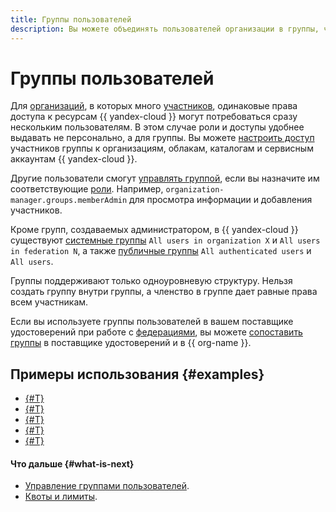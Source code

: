 ```yaml
---
title: Группы пользователей
description: Вы можете объединять пользователей организации в группы, чтобы назначить одинаковую роль нескольким пользователям одновременно.
---
```


# Группы пользователей

Для [организаций](organization.md), в которых много [участников](membership.md), одинаковые права доступа к ресурсам {{ yandex-cloud }} могут потребоваться сразу нескольким пользователям. В этом случае роли и доступы удобнее выдавать не персонально, а для группы. Вы можете [настроить доступ](../operations/access-group.md) участников группы к организациям, облакам, каталогам и сервисным аккаунтам {{ yandex-cloud }}.

Другие пользователи смогут [управлять группой](../operations/access-manage-group.md), если вы назначите им соответствующие [роли](../security/index.md#service-roles). Например, `organization-manager.groups.memberAdmin` для просмотра информации и добавления участников.

Кроме групп, создаваемых администратором, в {{ yandex-cloud }} существуют [системные группы](../../iam/concepts/access-control/system-group.md) `All users in organization X` и `All users in federation N`, а также [публичные группы](../../iam/concepts/access-control/public-group.md) `All authenticated users` и `All users`.

Группы поддерживают только одноуровневую структуру. Нельзя создать группу внутри группы, а членство в группе дает равные права всем участникам.

Если вы используете группы пользователей в вашем поставщике удостоверений при работе с [федерациями](add-federation.md), вы можете [сопоставить группы](add-federation.md#group-mapping) в поставщике удостоверений и в {{ org-name }}.

## Примеры использования {#examples}

* [{#T}](../tutorials/user-group-access-control.md)
* [{#T}](../tutorials/federations/group-mapping/adfs.md)
* [{#T}](../tutorials/federations/group-mapping/entra-id.md)
* [{#T}](../tutorials/federations/group-mapping/keycloak.md)
* [{#T}](../../tutorials/security/integration-azure.md)

#### Что дальше {#what-is-next}

* [Управление группами пользователей](../operations/manage-groups.md).
* [Квоты и лимиты](limits.md).

